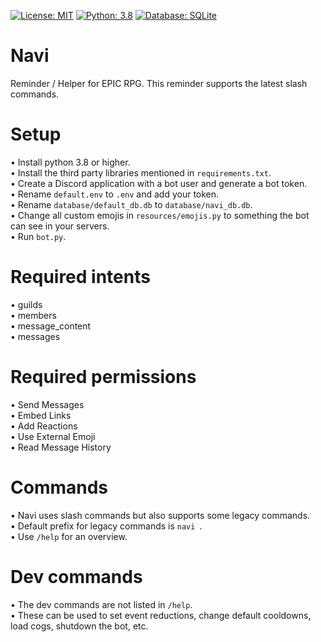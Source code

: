 [![License: MIT](https://img.shields.io/badge/License-MIT-yellow.svg)](https://opensource.org/licenses/MIT) [![Python: 3.8](https://img.shields.io/badge/Python-3.8+-brightgreen.svg)](https://www.python.org/) [![Database: SQLite](https://img.shields.io/badge/Database-SQLite-blue.svg)](https://www.sqlite.org/index.html)
# Navi

Reminder / Helper for EPIC RPG. This reminder supports the latest slash commands.

# Setup
• Install python 3.8 or higher.  
• Install the third party libraries mentioned in `requirements.txt`.  
• Create a Discord application with a bot user and generate a bot token.  
• Rename `default.env` to `.env` and add your token.  
• Rename `database/default_db.db` to `database/navi_db.db`.  
• Change all custom emojis in `resources/emojis.py` to something the bot can see in your servers.  
• Run `bot.py`.  

# Required intents
• guilds  
• members  
• message_content  
• messages  

# Required permissions
• Send Messages  
• Embed Links  
• Add Reactions  
• Use External Emoji  
• Read Message History  

# Commands
• Navi uses slash commands but also supports some legacy commands.  
• Default prefix for legacy commands is `navi `.  
• Use `/help` for an overview.  

# Dev commands
 • The dev commands are not listed in `/help`.  
 • These can be used to set event reductions, change default cooldowns, load cogs, shutdown the bot, etc.  
